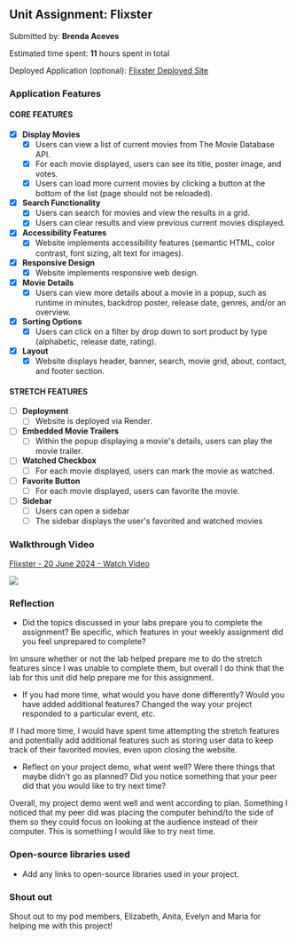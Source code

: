 ## Unit Assignment: Flixster

Submitted by: **Brenda Aceves**

Estimated time spent: **11** hours spent in total

Deployed Application (optional): [Flixster Deployed Site](ADD_LINK_HERE)

### Application Features

#### CORE FEATURES


- [x] **Display Movies**
  - [x] Users can view a list of current movies from The Movie Database API.
  - [x] For each movie displayed, users can see its title, poster image, and votes.
  - [x] Users can load more current movies by clicking a button at the bottom of the list (page should not be reloaded).
- [x] **Search Functionality**
  - [x] Users can search for movies and view the results in a grid.
  - [x] Users can clear results and view previous current movies displayed.
- [x] **Accessibility Features**
  - [x] Website implements accessibility features (semantic HTML, color contrast, font sizing, alt text for images).
- [x] **Responsive Design**
  - [x] Website implements responsive web design.
- [x] **Movie Details**
  - [x] Users can view more details about a movie in a popup, such as runtime in minutes, backdrop poster, release date, genres, and/or an overview.
- [x] **Sorting Options**
  - [x] Users can click on a filter by drop down to sort product by type (alphabetic, release date, rating).
- [x] **Layout**
  - [x] Website displays header, banner, search, movie grid, about, contact, and footer section.

#### STRETCH FEATURES

- [ ] **Deployment**
  - [ ] Website is deployed via Render.
- [ ] **Embedded Movie Trailers**
  - [ ] Within the popup displaying a movie's details, users can play the movie trailer.
- [ ] **Watched Checkbox**
  - [ ] For each movie displayed, users can mark the movie as watched.
- [ ] **Favorite Button**
  - [ ] For each movie displayed, users can favorite the movie.
- [ ] **Sidebar**
  - [ ] Users can open a sidebar
  - [ ] The sidebar displays the user's favorited and watched movies

### Walkthrough Video

<div>
    <a href="https://www.loom.com/share/80dcdf9614d749daa7a339d95c4e9306">
      <p>Flixster - 20 June 2024 - Watch Video</p>
    </a>
    <a href="https://www.loom.com/share/80dcdf9614d749daa7a339d95c4e9306">
      <img style="max-width:300px;" src="https://cdn.loom.com/sessions/thumbnails/80dcdf9614d749daa7a339d95c4e9306-with-play.gif">
    </a>
  </div>

### Reflection

* Did the topics discussed in your labs prepare you to complete the assignment? Be specific, which features in your weekly assignment did you feel unprepared to complete?

Im unsure whether or not the lab helped prepare me to do the stretch features since I was unable to complete them, but overall I do think that the lab for this unit did help prepare me for this assignment.

* If you had more time, what would you have done differently? Would you have added additional features? Changed the way your project responded to a particular event, etc.
  
If I had more time, I would have spent time attempting the stretch features and potentially add additional features such as storing user data to keep track of their favorited movies, even upon closing the website.

* Reflect on your project demo, what went well? Were there things that maybe didn't go as planned? Did you notice something that your peer did that you would like to try next time?

Overall, my project demo went well and went according to plan. Something I noticed that my peer did was placing the computer behind/to the side of them so they could focus on looking at the audience instead of their computer. This is something I would like to try next time.

### Open-source libraries used

- Add any links to open-source libraries used in your project.

### Shout out

Shout out to my pod members, Elizabeth, Anita, Evelyn and Maria for helping me with this project!
